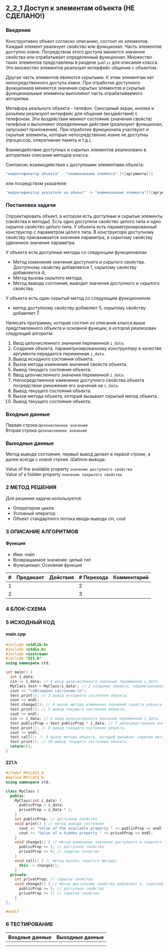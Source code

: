 ## 2_2_1 Доступ к элементам объекта (НЕ СДЕЛАНО!)
### Введение
Конструктивно объект согласно описанию, состоит их элементов. Каждый элемент реализует свойство или функционал. Часть элементов доступно извне. Посредством этого доступа меняется значение свойства или отрабатывает определенный функционал. Множество таких элементов представлены в разделе `public` для описания класса. Это множество элементов реализует интерфейс общения с объектом. 

Другая часть элементов являются скрытыми. К этим элементам нет непосредственного доступа извне. При отработке доступного функционала меняются значения скрытых элементов и скрытые функциональные элементы выполняют часть отрабатываемого алгоритма.

Метафора реального объекта - телефон. Сенсорный экран, кнопки и разъёмы реализуют интерфейс для общения (воздействия) с телефоном. Эти воздействия меняют состояние (значения свойств) телефона и выполняют определенные действия (реализуют функционал, запускают приложения). При отработке функционала участвуют и скрытые элементы, которые непосредственно извне не доступны (процессор, оперативная память и т.д.). 

Взаимодействие доступных и скрытых элементов реализовано в алгоритмах описания методов класса.

Синтаксис взаимодействия с доступными элементами объекта:
```c++
"индентификатор объекта" . "наименование элемента" [([аргументы])]
```

или посредством указателя:
```c++
"индентификатор указателя на объект" -> "наименование элемента"[([аргументы])]
```

### Постановка задачи
Спроектировать объект, в котором есть доступные и скрытые элементы (свойства и методы). Есть одно доступное свойство целого типа и одно скрытое свойство целого типа.
У объекта есть параметризированный конструктор с параметром целого типа. В конструкторе доступному свойству присваивается значение параметра, а скрытому свойству удвоенное значение параметра.

У объекта есть доступные методы со следующим функционалом:
- Метод изменения значения доступного и скрытого свойства. Доступному свойству добавляется 1, скрытому свойству добавляется 4;
- Метод вызова скрытого метода;
- Метод вывода состояния, выводит значение доступного и скрытого свойства.

У объекта есть один скрытый метод со следующим функционалом:
- метод доступному свойству добавляет 5, скрытому свойству добавляет 7.

Написать программу, которая состоит из описания класса выше представленного объекта и основной функции, в которой реализован следующий алгоритм:
1. Ввод целочисленного значения переменной `i_data`.
2. Создание объекта, параметризированному конструктору в качестве аргумента передается переменная `i_data`.
3. Вывод исходного состояния объекта.
4. Вызов метода изменения значений свойств объекта.
5. Вывод текущего состояния объекта.
6. Ввод целочисленного значения переменной `i_data`.
7. Непосредственное изменение доступного свойства объекта посредством умножения его значения на `i_data`.
8. Вывод текущего состояния объекта.
9. Вызов метода объекта, который вызывает скрытый метод объекта.
10. Вывод текущего состояния объекта.

### Входные данные
Первая строка `Целочисленное значение`
<br>
Вторая строка `Целочисленное значение`

### Выходные данные
Метод вывода состояния, первый вывод делает в первой строке, а далее всегда с новой строки. Шаблон вывода:

Value of the available property `значение доступного свойства`
<br>
Value of a hidden property `значение закрытого свойства`

### 2 МЕТОД РЕШЕНИЯ
Для решения задачи используется:
- Оператором цикла
- Условный оператор
- Объект стандартного потока ввода-вывода cin, cout

### 3 ОПИСАНИЕ АЛГОРИТМОВ
#### Функция
- Имя: main
- Возвращаемое значение: целый тип
- Функционал: Основная функция

| # | Предикант | Действия | # Перехода | Комментарий
| --- | ----- | ------ | ---- | -- |
| 1 | | | 2
| 2 | | | 3


### 4 БЛОК-СХЕМА

### 5 ИСХОДНЫЙ КОД
#### main.cpp
```c++
#include <stdlib.h>
#include <stdio.h>
#include <iostream>
#include "221.h"
using namespace std;

int main() {
  int i_data;
  cin >> i_data; // 1 ввод целочисленного значения переменной i_data
  MyClass test = MyClass(i_data); // 2 создание объекта, параметризированному конструктору в качестве аргумента передается переменная i_data
  cout << "\nИсходное состояние:\n";
  test.print(); // 3 вывод исходного состояния объекта.
  cout << endl;
  test.change1(); // 4 вызов метода изменения значений свойств объекта.
  test.print(); // 5 вывод текущего состояния объекта.
  cout << endl;
  cin >> i_data; // 6 ввод целочисленного значения переменной i_data.
  test.publicProp = test.publicProp * i_data; // 7 непосредственное изменение доступного свойства объекта посредством умножения его значения на i_data.
  test.print(); // 8 вывод текущего состояния объекта.
  cout << endl;
  test.call(); // 9 вызов метода объекта, который вызывает скрытый метод объекта.
  test.print(); // 10 вывод текущего состояния объекта.
  return(0);
}
```

#### 221.h
```c++
#ifndef MYCLASS_H
#define MYCLASS_H
using namespace std;

class MyClass {
  public:
    MyClass(int i_data) {
      publicProp = i_data;
      privatProp = i_data * 2;
    }
    int publicProp; // доступное свойство
    void print() { // метод вывода состояния
      cout << "Value of the available property " << publicProp << endl;
      cout << "Value of a hidden property " << privatProp << endl;
    }
    void change1() { // метод изменения значения доступного и скрытого свойства
      publicProp += 1; // доступное свойство
      privatProp += 4; // скрытое свойство
    }
    void call() { // метод вызова скрытого метода;
      this -> change2();
    }
  private:
    int privatProp; // скрытое свойство
    void change2() { // метод доступному свойству добавляет 5, скрытому свойству добавляет 7
      publicProp += 5; // доступное свойство
      privatProp += 7; // скрытое свойство
    }
};

#endif
```

### 6 ТЕСТИРОВАНИЕ
| Входные данные | Выходные данные |
| --- | ----- |
|  |  |
|  |  |
